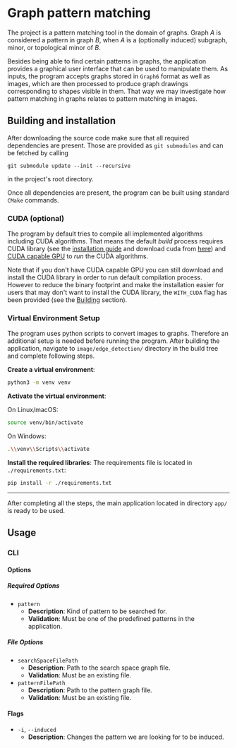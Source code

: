 # Graph pattern matching

The project is a pattern matching tool in the domain of graphs.
Graph *A* is considered a pattern in graph *B*, when *A* 
is a (optionally induced) subgraph, minor, or topological minor of *B*.

Besides being able to find certain patterns in graphs, 
the application provides a graphical user interface 
that can be used to manipulate them.
As inputs, the program accepts graphs stored in `Graph6` format as well as images, 
which are then processed to produce graph drawings corresponding to shapes visible in them.
That way we may investigate how pattern matching in graphs relates to pattern matching in images.

## Building and installation

After downloading the source code make sure that all required dependencies are present.
Those are provided as `git submodules` and can be fetched by calling
```
git submodule update --init --recursive
```
in the project's root directory.

Once all dependencies are present, the program can be built using standard `CMake` commands.

### CUDA (optional)
The program by default tries to compile all implemented algorithms including CUDA algorithms. That means the default *build* process requires CUDA library (see the [installation guide](https://docs.nvidia.com/cuda/cuda-installation-guide-linux/index.html) and download cuda from [here](https://developer.nvidia.com/cuda-downloads)) and [CUDA capable GPU](https://developer.nvidia.com/cuda-gpus) to *run* the CUDA algorithms. 

Note that if you don't have CUDA capable GPU you can still download and install the CUDA library in order to run default compilation process. However to reduce the binary footprint and make the installation easier for users that may don't want to install the CUDA library, the `WITH_CUDA` flag has been provided (see the [Building](#building) section).

### Virtual Environment Setup

The program uses python scripts to convert images to graphs.
Therefore an additional setup is needed before running the program.
After building the application, navigate to `image/edge_detection/` directory in the build tree and complete following steps.

**Create a virtual environment**:
```bash
python3 -m venv venv
```
**Activate the virtual environment**:

On Linux/macOS:
```bash
source venv/bin/activate
```
     
On Windows:
```bash
.\\venv\\Scripts\\activate
```
     
**Install the required libraries**:
The requirements file is located in `./requirements.txt`:
```bash
pip install -r ./requirements.txt
```
---
After completing all the steps, the main application located in directory `app/` is ready to be used.

## Usage

### CLI 

#### Options

##### Required Options
- `pattern`
  - **Description**: Kind of pattern to be searched for.
  - **Validation**: Must be one of the predefined patterns in the application.

##### File Options
- `searchSpaceFilePath`
  - **Description**: Path to the search space graph file.
  - **Validation**: Must be an existing file.
- `patternFilePath`
  - **Description**: Path to the pattern graph file.
  - **Validation**: Must be an existing file.

#### Flags
- `-i`, `--induced`
  - **Description**: Changes the pattern we are looking for to be induced.

